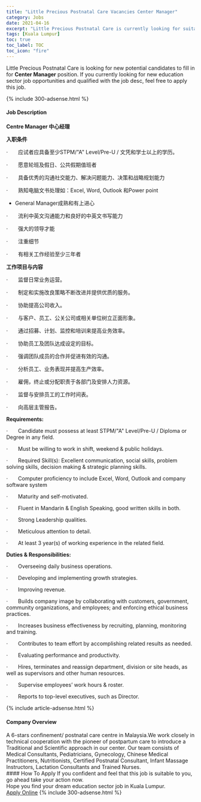 ```yaml
---
title: "Little Precious Postnatal Care Vacancies Center Manager" 
category: Jobs 
date: 2021-04-16 
excerpt: "Little Precious Postnatal Care is currently looking for suitable person to fill in the Center Manager which positioned at Kuala Lumpur" 
tags: [Kuala Lumpur] 
toc: true 
toc_label: TOC 
toc_icon: "fire" 
--- 
```


<p>Little Precious Postnatal Care is looking for new potential candidates to fill in for <b>Center Manager</b> position. If you currently looking for new education sector job opportunities and qualified with the job desc, feel free to apply this job.
</p>{% include 300-adsense.html %} 
<div><div><h4>Job Description</h4></div><div><div><span><div><strong>Centre Manager &#20013;&#24515;&#32463;&#29702;</strong><p><strong>&#20837;&#32844;&#26465;&#20214;</strong></p><p>&#183;&#160;&#160;&#160;&#160;&#160;&#160;&#160;&#24212;&#35797;&#32773;&#24212;&#20855;&#22791;&#33267;&#23569;STPM/"A" Level/Pre-U / &#25991;&#20973;&#21644;&#23398;&#22763;&#20197;&#19978;&#30340;&#23398;&#21382;&#12290;</p><p>&#183;&#160;&#160;&#160;&#160;&#160;&#160;&#160;&#24895;&#24847;&#36718;&#29677;&#21450;&#20551;&#26085;&#12289;&#20844;&#20849;&#20551;&#26399;&#20540;&#29677;&#32773;</p><p>&#183;&#160;&#160;&#160;&#160;&#160;&#160;&#160;&#20855;&#22791;&#20248;&#31168;&#30340;&#27807;&#36890;&#31038;&#20132;&#33021;&#21147;&#12289;&#35299;&#20915;&#38382;&#39064;&#33021;&#21147;&#12289;&#20915;&#31574;&#21644;&#25112;&#30053;&#35268;&#21010;&#33021;&#21147;</p><p>&#183;&#160;&#160;&#160;&#160;&#160;&#160;&#160;&#29087;&#30693;&#30005;&#33041;&#25991;&#20070;&#22788;&#29702;&#22914;&#65306;Excel, Word, Outlook &#21644;Power point</p><ul><li>General Manager&#25104;&#29087;&#21644;&#26377;&#19978;&#36827;&#24515;</li></ul><p>&#183;&#160;&#160;&#160;&#160;&#160;&#160;&#160;&#27969;&#21033;&#20013;&#33521;&#25991;&#27807;&#36890;&#33021;&#21147;&#21644;&#33391;&#22909;&#30340;&#20013;&#33521;&#25991;&#20070;&#20889;&#33021;&#21147;</p><p>&#183;&#160;&#160;&#160;&#160;&#160;&#160;&#160;&#24378;&#22823;&#30340;&#39046;&#23548;&#25165;&#33021;</p><p>&#183;&#160;&#160;&#160;&#160;&#160;&#160;&#160;&#27880;&#37325;&#32454;&#33410;</p><p>&#183;&#160;&#160;&#160;&#160;&#160;&#160;&#160;&#26377;&#30456;&#20851;&#24037;&#20316;&#32463;&#39564;&#33267;&#23569;&#19977;&#24180;&#32773;</p><p><strong>&#24037;&#20316;&#39033;&#30446;&#19982;&#20869;&#23481;</strong></p><p>&#183;&#160;&#160;&#160;&#160;&#160;&#160;&#160;&#30417;&#30563;&#26085;&#24120;&#19994;&#21153;&#36816;&#33829;&#12290;</p><p>&#183;&#160;&#160;&#160;&#160;&#160;&#160;&#160;&#21046;&#23450;&#21644;&#23454;&#26045;&#25913;&#33391;&#31574;&#30053;&#19981;&#26029;&#25913;&#36827;&#24182;&#25552;&#20379;&#20248;&#36136;&#30340;&#26381;&#21153;&#12290;</p><p>&#183;&#160;&#160;&#160;&#160;&#160;&#160;&#160;&#21327;&#21161;&#25552;&#39640;&#20844;&#21496;&#25910;&#20837;&#12290;</p><p>&#183;&#160;&#160;&#160;&#160;&#160;&#160;&#160;&#19982;&#23458;&#25143;&#12289;&#21592;&#24037;&#12289;&#20844;&#20851;&#20844;&#21496;&#25110;&#30456;&#20851;&#21333;&#20301;&#26641;&#31435;&#27491;&#38754;&#24418;&#35937;&#12290;</p><p>&#183;&#160;&#160;&#160;&#160;&#160;&#160;&#160;&#36890;&#36807;&#25307;&#21215;&#12289;&#35745;&#21010;&#12289;&#30417;&#25511;&#21644;&#22521;&#35757;&#26469;&#25552;&#39640;&#19994;&#21153;&#25928;&#29575;&#12290;</p><p>&#183;&#160;&#160;&#160;&#160;&#160;&#160;&#160;&#21327;&#21161;&#21592;&#24037;&#21450;&#22242;&#38431;&#36798;&#25104;&#35774;&#23450;&#30340;&#30446;&#26631;&#12290;</p><p>&#183;&#160;&#160;&#160;&#160;&#160;&#160;&#160;&#24378;&#35843;&#22242;&#38431;&#25104;&#21592;&#30340;&#21512;&#20316;&#24182;&#20419;&#36827;&#26377;&#25928;&#30340;&#27807;&#36890;&#12290;</p><p>&#183;&#160;&#160;&#160;&#160;&#160;&#160;&#160;&#20998;&#26512;&#21592;&#24037;&#12289;&#19994;&#21153;&#34920;&#29616;&#24182;&#25552;&#39640;&#29983;&#20135;&#25928;&#29575;&#12290;</p><p>&#183;&#160;&#160;&#160;&#160;&#160;&#160;&#160;&#38599;&#20323;&#65292;&#32456;&#27490;&#25110;&#20998;&#37197;&#32844;&#36131;&#20110;&#21508;&#37096;&#38376;&#21450;&#23433;&#25490;&#20154;&#21147;&#36164;&#28304;&#12290;</p><p>&#183;&#160;&#160;&#160;&#160;&#160;&#160;&#160;&#30417;&#30563;&#19982;&#23433;&#25490;&#21592;&#24037;&#30340;&#24037;&#20316;&#26102;&#38388;&#34920;&#12290;</p><p>&#183;&#160;&#160;&#160;&#160;&#160;&#160;&#160;&#21521;&#39640;&#23618;&#20027;&#31649;&#25253;&#21578;&#12290;</p><p><strong>Requirements:</strong></p><p>&#183;&#160;&#160;&#160;&#160;&#160;&#160;&#160;Candidate must possess at least STPM/"A" Level/Pre-U / Diploma or Degree in any field.</p><p>&#183;&#160;&#160;&#160;&#160;&#160;&#160;&#160;Must be willing to work in shift, weekend &amp; public holidays.</p><p>&#183;&#160;&#160;&#160;&#160;&#160;&#160;&#160;Required Skill(s): Excellent communication, social skills, problem solving skills, decision making &amp; strategic planning skills.</p><p>&#183;&#160;&#160;&#160;&#160;&#160;&#160;&#160;Computer proficiency to include Excel, Word, Outlook and company software system</p><p>&#183;&#160;&#160;&#160;&#160;&#160;&#160;&#160;Maturity and self-motivated.</p><p>&#183;&#160;&#160;&#160;&#160;&#160;&#160;&#160;Fluent in Mandarin &amp; English Speaking, good written skills in both.</p><p>&#183;&#160;&#160;&#160;&#160;&#160;&#160;&#160;Strong Leadership qualities.</p><p>&#183;&#160;&#160;&#160;&#160;&#160;&#160;&#160;Meticulous attention to detail.</p><p>&#183;&#160;&#160;&#160;&#160;&#160;&#160;&#160;At least 3 year(s) of working experience in the related field.</p><p><strong>Duties &amp; Responsibilities:</strong></p><p>&#183;&#160;&#160;&#160;&#160;&#160;&#160;&#160;Overseeing daily business operations.</p><p>&#183;&#160;&#160;&#160;&#160;&#160;&#160;&#160;Developing and implementing growth strategies.</p><p>&#183;&#160;&#160;&#160;&#160;&#160;&#160;&#160;Improving revenue.</p><p>&#183;&#160;&#160;&#160;&#160;&#160;&#160;&#160;Builds company image by collaborating with customers, government, community organizations, and employees; and enforcing ethical business practices.</p><p>&#183;&#160;&#160;&#160;&#160;&#160;&#160;&#160;Increases business effectiveness by recruiting, planning, monitoring and training.</p><p>&#183;&#160;&#160;&#160;&#160;&#160;&#160;&#160;Contributes to team effort by accomplishing related results as needed.</p><p>&#183;&#160;&#160;&#160;&#160;&#160;&#160;&#160;Evaluating performance and productivity.</p><p>&#183;&#160;&#160;&#160;&#160;&#160;&#160;&#160;Hires, terminates and reassign department, division or site heads, as well as supervisors and other human resources.</p><p>&#183;&#160;&#160;&#160;&#160;&#160;&#160;&#160;Supervise employees&#8217; work hours &amp; roster.</p><p>&#183;&#160;&#160;&#160;&#160;&#160;&#160;&#160;Reports to top-level executives, such as Director.</p></div></span></div></div></div> 
{% include article-adsense.html %} 
<div><div><h4>Company Overview</h4></div><div><div><span><div><div>A 6-stars confinement/ postnatal care centre in Malaysia.We work closely in technical cooperation with the pioneer of postpartum care to introduce a Traditional and Scientific approach in our center. Our team consists of Medical Consultants, Pediatricians, Gynecology, Chinese Medical Practitioners, Nutritionists, Certified Postnatal Consultant, Infant Massage Instructors, Lactation Consultants and Trained Nurses.</div></div></span></div></div></div> 
#### How To Apply 
If you confident and feel that this job is suitable to you, go ahead take your action now. <br/> 
Hope you find your dream education sector job in Kuala Lumpur. <br/> 
<a href="https://www.jobstreet.com.my/en/job/center-manager-4527040?jobId=jobstreet-my-job-4527040" class="btn btn--info" target="_blank" rel="nofollow noopenner">Apply Online</a> 
{% include 300-adsense.html %} 